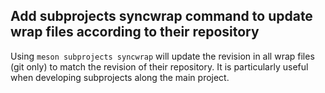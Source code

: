 ## Add subprojects syncwrap command to update wrap files according to their repository

Using `meson subprojects syncwrap` will update the revision in all wrap files (git only) to match
the revision of their repository. It is particularly useful when developing subprojects along the main project.

